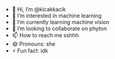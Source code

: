 - 👋 Hi, I’m @kicakkacik
- 👀 I’m interested in machine learning
- 🌱 I’m currently learning machine vision
- 💞️ I’m looking to collaborate on phyton
- 📫 How to reach me sshhh
- 😄 Pronouns: she
- ⚡ Fun fact: idk

<!---
kicakkacik/kicakkacik is a ✨ special ✨ repository because its `README.md` (this file) appears on your GitHub profile.
You can click the Preview link to take a look at your changes.
--->
